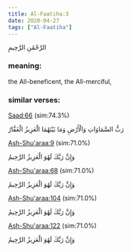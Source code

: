 ```yaml
---
title: Al-Faatiha:3
date: 2020-04-27
tags: ["Al-Faatiha"]
---
```

الرَّحْمَٰنِ الرَّحِيمِ
### meaning: 
the All-beneficent, the All-merciful,
### similar verses: 

[Saad:66](/38/66) (sim:74.3%)

رَبُّ السَّمَاوَاتِ وَالْأَرْضِ وَمَا بَيْنَهُمَا الْعَزِيزُ الْغَفَّارُ

[Ash-Shu'araa:9](/26/9) (sim:71.0%)

وَإِنَّ رَبَّكَ لَهُوَ الْعَزِيزُ الرَّحِيمُ

[Ash-Shu'araa:68](/26/68) (sim:71.0%)

وَإِنَّ رَبَّكَ لَهُوَ الْعَزِيزُ الرَّحِيمُ

[Ash-Shu'araa:104](/26/104) (sim:71.0%)

وَإِنَّ رَبَّكَ لَهُوَ الْعَزِيزُ الرَّحِيمُ

[Ash-Shu'araa:122](/26/122) (sim:71.0%)

وَإِنَّ رَبَّكَ لَهُوَ الْعَزِيزُ الرَّحِيمُ

